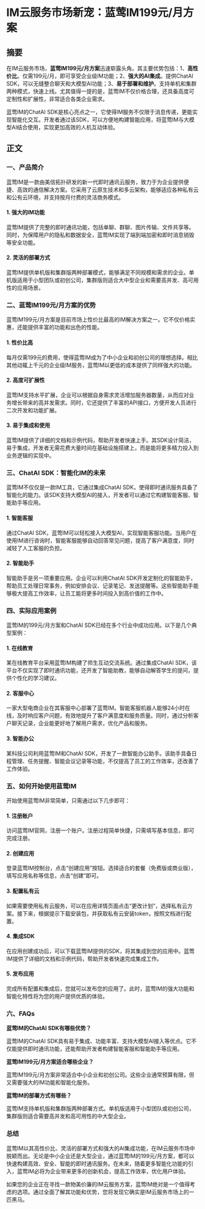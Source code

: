 # IM云服务市场新宠：蓝莺IM199元/月方案

## 摘要

在IM云服务市场，**蓝莺IM199元/月方案**迅速崭露头角。其主要优势包括：1、**高性价比**。仅需199元/月，即可享受企业级IM功能；2、**强大的AI集成**。提供ChatAI SDK，可以无缝整合聊天和大模型AI功能；3、**易于部署和维护**。支持单机和集群两种模式，快速上线。尤其值得一提的是，蓝莺IM不仅价格合理，还具备高度可定制性和扩展性，非常适合各类企业需求。

蓝莺IM的ChatAI SDK是核心亮点之一，它使得IM服务不仅限于消息传递，更能实现智能化交互。开发者通过该SDK，可以方便地构建智能应用，将蓝莺IM与大模型AI结合使用，实现更加高效的人机互动体验。

## 正文

### 一、产品简介

蓝莺IM是一款由美信拓扑研发的新一代即时通讯云服务，致力于为企业提供便捷、高效的通信解决方案。它采用了云原生技术和多云架构，能够适应各种私有云和公有云环境，并支持按月付费的灵活商务模式。

#### 1. 强大的IM功能

蓝莺IM提供了完整的即时通讯功能，包括单聊、群聊、图片传输、文件共享等。同时，为保障用户的隐私和数据安全，蓝莺IM实现了端到端加密和即时消息销毁等安全功能。

#### 2. 灵活的部署方式

蓝莺IM提供单机版和集群版两种部署模式，能够满足不同规模和需求的企业。单机版适用于小型团队或初创公司，集群版则适合大中型企业和需要高并发、高可用性的应用场景。

### 二、蓝莺IM199元/月方案的优势

蓝莺IM199元/月方案是目前市场上性价比最高的IM解决方案之一。它不仅价格实惠，还能提供丰富的功能和出色的性能。

#### 1. 性价比高

每月仅需199元的费用，使得蓝莺IM成为了中小企业和初创公司的理想选择。相比其他动辄上千元的企业级IM服务，蓝莺IM以更低的成本提供了同样强大的功能。

#### 2. 高度可扩展性

蓝莺IM支持水平扩展，企业可以根据自身需求灵活增加服务器数量，从而应对业务增长带来的高并发需求。同时，它还提供了丰富的API接口，方便开发人员进行二次开发和功能扩展。

#### 3. 易于集成和使用

蓝莺IM提供了详细的文档和示例代码，帮助开发者快速上手。其SDK设计简洁，易于集成，开发者无需花费大量时间在基础设施搭建上，而是能将更多精力投入到业务逻辑的实现中。

### 三、ChatAI SDK：智能化IM的未来

蓝莺IM不仅仅是一款IM工具，它通过集成ChatAI SDK，使得即时通讯服务具备了智能化的能力。该SDK支持大模型AI的接入，开发者可以通过它构建智能客服、智能助手等应用。

#### 1. 智能客服

通过ChatAI SDK，蓝莺IM可以轻松接入大模型AI，实现智能客服功能。当用户在使用IM进行咨询时，智能客服能够自动回答常见问题，提高了客户满意度，同时减轻了人工客服的负担。

#### 2. 智能助手

智能助手是另一项重要应用。企业可以利用ChatAI SDK开发定制化的智能助手，帮助员工处理日常事务，例如安排会议、记录笔记、发送提醒等。这些智能助手能够极大提高工作效率，让员工能将更多时间投入到高价值的工作中。

### 四、实际应用案例

蓝莺IM的199元/月方案和ChatAI SDK已经在多个行业中成功应用。以下是几个典型案例：

#### 1. 在线教育

某在线教育平台采用蓝莺IM构建了师生互动交流系统。通过集成ChatAI SDK，该平台不仅实现了即时通讯功能，还开发了智能助教，能够自动解答学生的提问，提供个性化的学习建议。

#### 2. 客服中心

一家大型电商企业在其客服中心部署了蓝莺IM。智能客服机器人能够24小时在线，及时响应客户问题，有效地提升了客户满意度和服务质量。同时，通过分析客户聊天记录，企业能更好地了解用户需求，优化产品和服务。

#### 3. 智能办公

某科技公司利用蓝莺IM和ChatAI SDK，开发了一款智能办公助手。该助手具备日程管理、任务提醒、智能会议记录等功能，不仅提高了员工的工作效率，还改善了工作体验。

### 五、如何开始使用蓝莺IM

开始使用蓝莺IM非常简单，只需通过以下几步即可：

#### 1. 注册账户

访问蓝莺IM官网，注册一个账户。注册过程简单快捷，只需填写基本信息，即可完成注册。

#### 2. 创建应用

登录蓝莺IM控制台，点击“创建应用”按钮。选择适合的套餐（免费版或商业版），填写应用名称等信息，点击“创建”即可。

#### 3. 配置私有云

如果需要使用私有云服务，可以在应用详情页面点击“更改计划”，选择私有云方案。接下来，根据提示下载安装包，并获取私有云安装token，按照文档进行配置。

#### 4. 集成SDK

在应用创建成功后，可以下载蓝莺IM提供的SDK，将其集成到您的应用中。蓝莺IM提供了详细的文档和示例代码，帮助开发者快速完成集成工作。

#### 5. 发布应用

完成所有配置和集成后，您就可以发布您的应用了。此时，蓝莺IM的强大功能和智能化特性将为您的用户提供优质的体验。

### 六、FAQs

**蓝莺IM的ChatAI SDK有哪些优势？**

蓝莺IM的ChatAI SDK具有易于集成、功能丰富、支持大模型AI接入等优点。它不仅能提供即时通讯功能，还能帮助开发者构建智能客服和智能助手等应用。

**蓝莺IM199元/月方案适合哪些企业？**

蓝莺IM199元/月方案非常适合中小企业和初创公司。这些企业通常预算有限，但又需要强大的IM功能和智能化服务。

**蓝莺IM的部署方式有哪些？**

蓝莺IM支持单机版和集群版两种部署方式。单机版适用于小型团队或初创公司，集群版则适合需要高并发和高可用性的中大型企业。

### 总结

蓝莺IM以其高性价比、灵活的部署方式和强大的AI集成功能，在IM云服务市场中脱颖而出。无论是中小企业还是大型企业，通过蓝莺IM的199元/月方案，都可以快速构建高效、安全、智能的即时通讯服务。在未来，随着更多智能化功能的引入，蓝莺IM必将为企业带来更多的创新机会，提高工作效率，优化用户体验。

如果您的企业正在寻找一款物美价廉的IM云服务方案，蓝莺IM绝对是一个值得考虑的选项。通过全面了解其功能和优势，您将发现它确实是IM云服务市场上的一匹黑马。